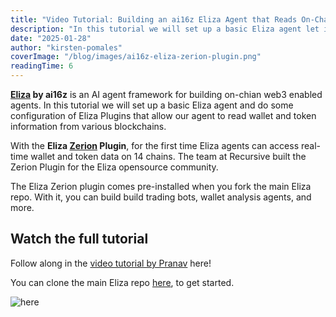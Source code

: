 ```yaml
---
title: "Video Tutorial: Building an ai16z Eliza Agent that Reads On-Chain Data with the Zerion Plugin"
description: "In this tutorial we will set up a basic Eliza agent let it read on-chian wallet and token data. "
date: "2025-01-28"
author: "kirsten-pomales"
coverImage: "/blog/images/ai16z-eliza-zerion-plugin.png"
readingTime: 6
---
```


**[Eliza](https://elizaos.github.io/eliza/docs/intro/) by ai16z** is an AI agent framework for building on-chian web3 enabled agents. In this tutorial we will set up a basic Eliza agent and do some configuration of Eliza Plugins that allow our agent to read wallet and token information from various blockchains. 

With the **Eliza [Zerion](https://zerion.io/) Plugin**, for the first time Eliza agents can access real-time wallet and token data on 14 chains. The team at Recursive built the Zerion Plugin for the Eliza opensource community.

The Eliza Zerion plugin comes pre-installed when you fork the main Eliza repo. With it, you can build build trading bots, wallet analysis agents, and more.

## Watch the full tutorial

Follow along in the [video tutorial by Pranav](https://www.youtube.com/watch?v=pxOS8JLqk78&ab_channel=RecursiveStudio) here!

You can clone the main Eliza repo [here](https://github.com/elizaOS/eliza), to get started.

![here](/blog/images/tutorial-eliza-ai16z.png)

## 